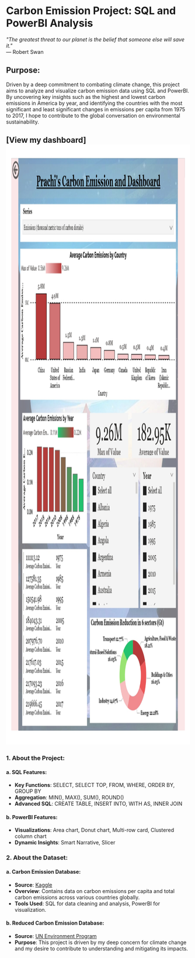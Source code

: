 

# Carbon Emission Project: SQL and PowerBI Analysis

*"The greatest threat to our planet is the belief that someone else will save it."*  
— Robert Swan

## Purpose:
Driven by a deep commitment to combating climate change, this project aims to analyze and visualize carbon emission data using SQL and PowerBI. By uncovering key insights such as the highest and lowest carbon emissions in America by year, and identifying the countries with the most significant and least significant changes in emissions per capita from 1975 to 2017, I hope to contribute to the global conversation on environmental sustainability.

## [View my dashboard]<img src="https://github.com/prachi-pranesh/Carbon-Emission-Dashbord/blob/main/Carbon-Emission-Project-SQL-and-PowerBI--main/Carbon%20Emission%20and%20how%20to%20reduce_page-0001.jpg" width="1325" height="1638" />

### 1. About the Project:
#### a. SQL Features:
- **Key Functions**: SELECT, SELECT TOP, FROM, WHERE, ORDER BY, GROUP BY
- **Aggregation**: MIN(), MAX(), SUM(), ROUND()
- **Advanced SQL**: CREATE TABLE, INSERT INTO, WITH AS, INNER JOIN

#### b. PowerBI Features:
- **Visualizations**: Area chart, Donut chart, Multi-row card, Clustered column chart
- **Dynamic Insights**: Smart Narrative, Slicer

### 2. About the Dataset:
#### a. Carbon Emission Database:
- **Source**: [Kaggle](https://www.kaggle.com/datasets/vineethakkinapalli/united-nations-environment-data?select=Water+and+Sanitation+Services.csv)
- **Overview**: Contains data on carbon emissions per capita and total carbon emissions across various countries globally.
- **Tools Used**: SQL for data cleaning and analysis, PowerBI for visualization.

#### b. Reduced Carbon Emission Database:
- **Source**: [UN Environment Program](https://www.unep.org/interactive/six-sector-solution-climate-change/)
- **Purpose**: This project is driven by my deep concern for climate change and my desire to contribute to understanding and mitigating its impacts.

